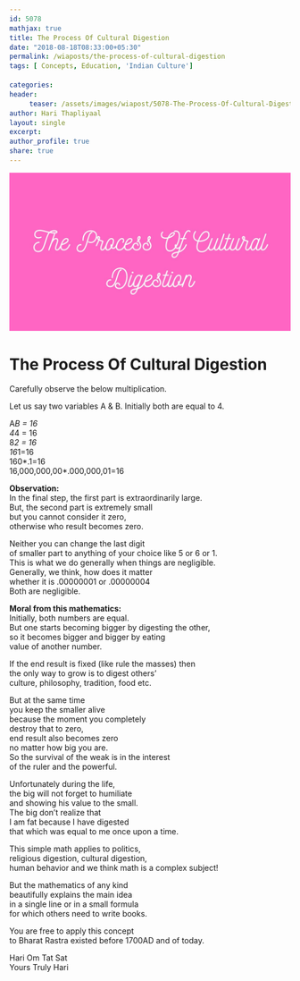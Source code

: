 ```yaml
--- 
id: 5078
mathjax: true  
title: The Process Of Cultural Digestion
date: "2018-08-18T08:33:00+05:30"
permalink: /wiaposts/the-process-of-cultural-digestion
tags: [ Concepts, Education, 'Indian Culture']    

categories: 
header:
     teaser: /assets/images/wiapost/5078-The-Process-Of-Cultural-Digestion.jpg
author: Hari Thapliyaal 
layout: single 
excerpt:  
author_profile: true 
share: true 
---
```


![The Process Of Cultural Digestion](/assets/images/wiapost/5078-The-Process-Of-Cultural-Digestion.jpg)  
   
# The Process Of Cultural Digestion   
    
Carefully observe the below multiplication.    
    
Let us say two variables A &amp; B. Initially both are equal to 4.    
    
A*B = 16     
4*4 = 16     
8*2 = 16     
16*1=16     
160*.1=16     
16,000,000,00*.000,000,01=16    
    
**Observation:**     
In the final step, the first part is extraordinarily large.     
But, the second part is extremely small     
but you cannot consider it zero,     
otherwise who result becomes zero.    
    
Neither you can change the last digit     
of smaller part to anything of your choice like 5 or 6 or 1.     
This is what we do generally when things are negligible.     
Generally, we think, how does it matter     
whether it is .00000001 or .00000004     
Both are negligible.    
    
**Moral from this mathematics:**     
Initially, both numbers are equal.     
But one starts becoming bigger by digesting the other,     
so it becomes bigger and bigger by eating     
value of another number.    
    
If the end result is fixed (like rule the masses) then     
the only way to grow is to digest others’     
culture, philosophy, tradition, food etc.    
    
But at the same time     
you keep the smaller alive     
because the moment you completely     
destroy that to zero,     
end result also becomes zero     
no matter how big you are.     
So the survival of the weak is in the interest     
of the ruler and the powerful.    
    
Unfortunately during the life,     
the big will not forget to humiliate     
and showing his value to the small.     
The big don’t realize that     
I am fat because I have digested     
that which was equal to me once upon a time.    
    
This simple math applies to politics,     
religious digestion, cultural digestion,     
human behavior and we think math is a complex subject!    
    
But the mathematics of any kind     
beautifully explains the main idea     
in a single line or in a small formula     
for which others need to write books.    
    
You are free to apply this concept     
to Bharat Rastra existed before 1700AD and of today.    
    
Hari Om Tat Sat     
Yours Truly Hari    
